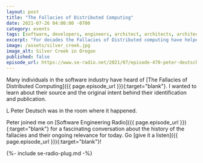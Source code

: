 ```yaml
---
layout: post
title: "The Fallacies of Distributed Computing"
date: 2021-07-26 04:00:00 -0700
category: events
tags: [software, developers, engineers, architect, architects, architecture, fallacy, fallacies, distribute, distributed, network, security, reliable, reliability, retry]
excerpt: "For decades the Fallacies of Distributed computing have helped software thinkers to contend with the promises and pitfalls of distributed systems."
image: /assets/silver_creek.jpg
image_alt: Silver Creek in Oregon
published: false
episode_url: https://www.se-radio.net/2021/07/episode-470-peter-deutsch-on-the-fallacies-of-distributed-computing/
---
```


Many individuals in the software industry have heard of [The Fallacies of Distributed Computing]({{ page.episode_url }}){:target="blank"}. I wanted to learn about their source and the original intent behind their identification and publication.

L Peter Deutsch was in the room where it happened.

Peter joined me on [Software Engineering Radio]({{ page.episode_url }}){:target="blank"} for a fascinating conversation about the history of the fallacies and their ongoing relevance for today. Go [give it a listen]({{ page.episode_url }}){:target="blank"}!

{%- include se-radio-plug.md -%}